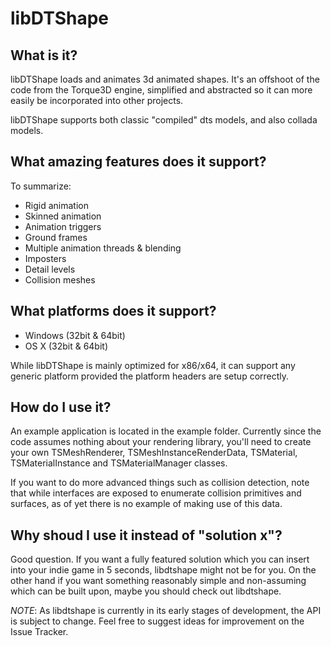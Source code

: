 # libDTShape

## What is it?

libDTShape loads and animates 3d animated shapes. It's an offshoot of the code from the Torque3D engine, simplified and abstracted so it can more easily be incorporated into other projects.

libDTShape supports both classic "compiled" dts models, and also collada models.

## What amazing features does it support?

To summarize:

* Rigid animation
* Skinned animation
* Animation triggers
* Ground frames
* Multiple animation threads & blending
* Imposters
* Detail levels
* Collision meshes

## What platforms does it support?

* Windows (32bit & 64bit)
* OS X (32bit & 64bit)

While libDTShape is mainly optimized for x86/x64, it can support any generic platform provided the platform headers are setup correctly.

## How do I use it?

An example application is located in the example folder. Currently since the code assumes nothing about your rendering library, you'll need to create your own TSMeshRenderer, TSMeshInstanceRenderData, TSMaterial, TSMaterialInstance and TSMaterialManager classes. 

If you want to do more advanced things such as collision detection, note that while interfaces are exposed to enumerate collision primitives and surfaces, as of yet there is no example of making use of this data.

## Why shoud I use it instead of "solution x"?

Good question. If you want a fully featured solution which you can insert into your indie game in 5 seconds, libdtshape might not be for you. On the other hand if you want something reasonably simple and non-assuming which can be built upon, maybe you should check out libdtshape.


*NOTE*: As libdtshape is currently in its early stages of development, the API is subject to change. Feel free to suggest ideas for improvement on the Issue Tracker.

